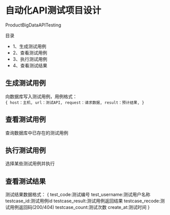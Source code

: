 
# 自动化API测试项目设计 
ProductBigDataAPITesting  

目录  
- 1、生成测试用例  
- 2、查看测试用例  
- 3、执行测试用例  
- 4、查看测试结果  

## 生成测试用例
向数据库写入测试用例，用例格式：  
`{
host：主机,
url：测试API,
request：请求数据,
result：预计结果,
}`





## 查看测试用例
查询数据库中已存在的测试用例





## 执行测试用例
选择某些测试用例并执行




## 查看测试结果
测试结果数据格式：
{
test_code:测试编号
test_username:测试用户名称
testcase_id:测试用例id
testcase_result:测试用例返回结果
testcase_recode:测试用例返回码(200/404)
testcase_count:测试次数
create_at:测试时间
}